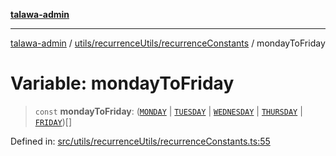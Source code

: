 [**talawa-admin**](../../../../README.md)

***

[talawa-admin](../../../../modules.md) / [utils/recurrenceUtils/recurrenceConstants](../README.md) / mondayToFriday

# Variable: mondayToFriday

> `const` **mondayToFriday**: ([`MONDAY`](../../recurrenceTypes/enumerations/WeekDays.md#monday) \| [`TUESDAY`](../../recurrenceTypes/enumerations/WeekDays.md#tuesday) \| [`WEDNESDAY`](../../recurrenceTypes/enumerations/WeekDays.md#wednesday) \| [`THURSDAY`](../../recurrenceTypes/enumerations/WeekDays.md#thursday) \| [`FRIDAY`](../../recurrenceTypes/enumerations/WeekDays.md#friday))[]

Defined in: [src/utils/recurrenceUtils/recurrenceConstants.ts:55](https://github.com/bint-Eve/talawa-admin/blob/16ddeb98e6868a55bca282e700a8f4212d222c01/src/utils/recurrenceUtils/recurrenceConstants.ts#L55)
